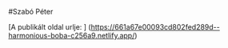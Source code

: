 #Szabó Péter

[A publikált oldal urlje: ] (https://661a67e00093cd802fed289d--harmonious-boba-c256a9.netlify.app/)